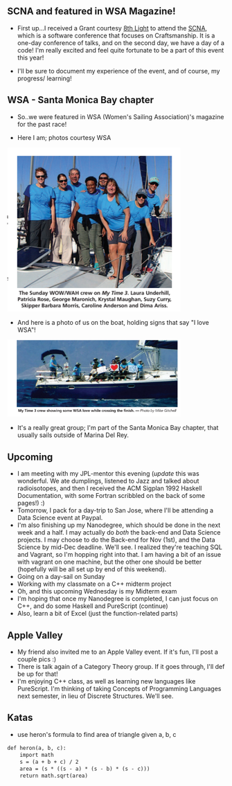 ## SCNA and featured in WSA Magazine!

- First up...I received a Grant courtesy [8th Light](https://8thlight.com/) to attend the [SCNA](https://scna.softwarecraftsmanship.org/), which is a software
  conference that focuses on Craftsmanship. It is a one-day conference of talks, and on the 
  second day, we have a day of a code! I'm really excited and feel quite fortunate to be a part 
  of this event this year!
  
- I'll be sure to document my experience of the event, and of course, my progress/ learning!

## WSA - Santa Monica Bay chapter

- So..we were featured in WSA (Women's Sailing Association)'s magazine for the past race!

- Here I am; photos courtesy WSA 

<img src="/images/wowwah.png" width="400">

- And here is a photo of us on the boat, holding signs that say "I love WSA"!

<img src="/images/wowwah2.png" width="400">

- It's a really great group; I'm part of the Santa Monica Bay chapter, 
  that usually sails outside of Marina Del Rey.
  
## Upcoming
 
 - I am meeting with my JPL-mentor this evening (*update* this was wonderful. We ate dumplings, 
   listened to Jazz and talked about radioisotopes, and then I received the ACM Sigplan 1992 Haskell
   Documentation, with some Fortran scribbled on the back of some pages!) :)
 - Tomorrow, I pack for a day-trip to San Jose, where I'll be attending a Data Science event at Paypal.
 - I'm also finishing up my Nanodegree, which should be done in the next week and a half.
   I may actually do *both* the back-end and Data Science projects. I may choose to do the 
   Back-end for Nov (1st), and the Data Science by mid-Dec deadline. We'll see. I realized they're teaching
   SQL and Vagrant, so I'm hopping right into that. I am having a bit of an issue with vagrant on one 
   machine, but the other one should be better (hopefully will be all set up by end of this weekend).
 - Going on a day-sail on Sunday
 - Working with my classmate on a C++ midterm project
 - Oh, and this upcoming Wednesday is my Midterm exam
 - I'm hoping that once my Nanodegree is completed, I can just focus on C++, and do some Haskell and PureScript (continue)
 - Also, learn a bit of Excel (just the function-related parts)
 
## Apple Valley

- My friend also invited me to an Apple Valley event. If it's fun, I'll post a couple pics :)
- There is talk again of a Category Theory group. If it goes through, I'll def be up for that!
- I'm enjoying C++ class, as well as learning new languages like PureScript. I'm thinking of taking
  Concepts of Programming Languages next semester, in lieu of Discrete Structures. We'll see. 
  
## Katas

- use heron's formula to find area of triangle given a, b, c

```
def heron(a, b, c):
    import math
    s = (a + b + c) / 2 
    area = (s * ((s - a) * (s - b) * (s - c)))
    return math.sqrt(area)
```
  
